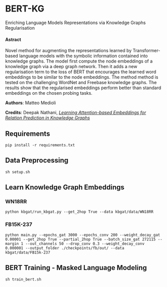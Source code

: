 # BERT-KG

Enriching Language Models Representations via Knowledge Graphs Regularisation

#### Astract
Novel method for augmenting the representations learned by Transformer-based language models with the symbolic information contained into knowledge graphs. The model first compute the node embeddings of a knowledge graph via a deep graph network. Then it adds a new regularisation term to the loss of BERT that encourages the learned word embeddings to be similar to the node embeddings. The method method is tested on the challenging WordNet and Freebase knowledge graphs.
The results show that the regularised embeddings perform better than standard embeddings on the chosen probing tasks.

**Authors**: Matteo Medioli

**Credits**: Deepak Nathani, [*Learning Attention-based Embeddings for Relation Prediction in Knowledge Graphs*](https://github.com/deepakn97/relationPrediction)

## Requirements
```
pip install -r requirements.txt
```

## Data Preprocessing
```
sh setup.sh
```

## Learn Knowledge Graph Embeddings

### WN18RR
```
python kbgat/run_kbgat.py --get_2hop True --data kbgat/data/WN18RR
```

### FB15K-237
```
python main.py --epochs_gat 3000 --epochs_conv 200 --weight_decay_gat 0.00001 --get_2hop True --partial_2hop True --batch_size_gat 272115 --margin 1 --out_channels 50 --drop_conv 0.3 --weight_decay_conv 0.000001 --output_folder ./checkpoints/fb/out/ --data kbgat/data/FB15k-237
```

## BERT Training - Masked Language Modeling
```
sh train_bert.sh
```
